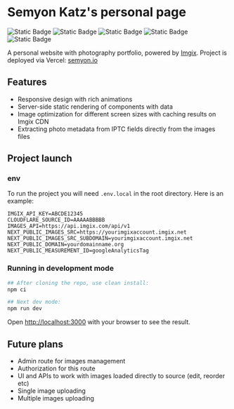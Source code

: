 # Semyon Katz's personal page

![Static Badge](https://img.shields.io/badge/status-in_progress-yellow) ![Static Badge](https://img.shields.io/badge/Next.js-gray?logo=Next.js) ![Static Badge](https://img.shields.io/badge/TypeScript-gray?logo=TypeScript) ![Static Badge](https://img.shields.io/badge/Framer_Motion-gray?logo=Framer) ![Static Badge](https://img.shields.io/badge/Imgix-gray)

A personal website with photography portfolio, powered by [Imgix](https://www.imgix.com). Project is deployed via Vercel: [semyon.io](https://semyon.io)

## Features

- Responsive design with rich animations
- Server-side static rendering of components with data
- Image optimization for different screen sizes with caching results on Imgix CDN
- Extracting photo metadata from IPTC fields directly from the images files

## Project launch

### env

To run the project you will need `.env.local` in the root directory. Here is an example:

```env
IMGIX_API_KEY=ABCDE12345
CLOUDFLARE_SOURCE_ID=AAAAABBBBB
IMAGES_API=https://api.imgix.com/api/v1
NEXT_PUBLIC_IMAGES_SRC=https://yourimgixaccount.imgix.net
NEXT_PUBLIC_IMAGES_SRC_SUBDOMAIN=yourimgixaccount.imgix.net
NEXT_PUBLIC_DOMAIN=yourdomainname.org
NEXT_PUBLIC_MEASUREMENT_ID=googleAnalyticsTag
```

### Running in development mode

```bash
## After cloning the repo, use clean install:
npm ci

## Next dev mode:
npm run dev
```

Open [http://localhost:3000](http://localhost:3000) with your browser to see the result.

## Future plans

- Admin route for images management
- Authorization for this route
- UI and APIs to work with images loaded directly to source (edit, reorder etc)
- Single image uploading
- Multiple images uploading

